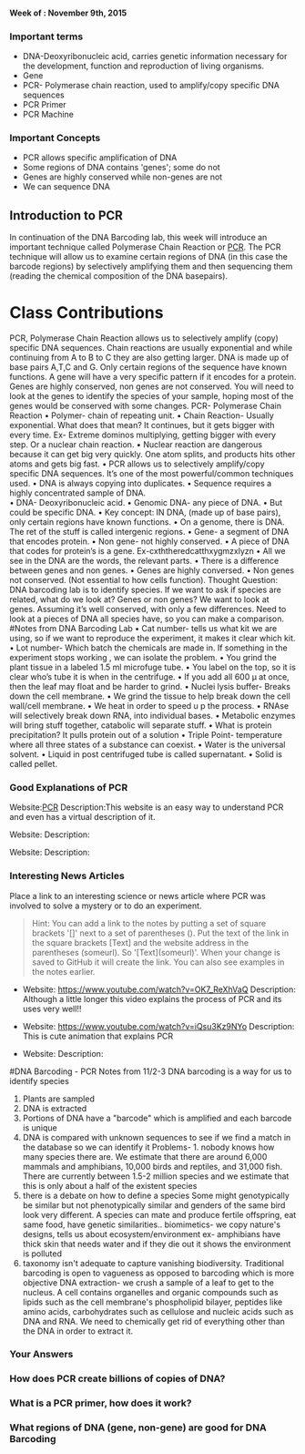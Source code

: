 
#### Week of : November 9th, 2015

### Important terms

* DNA-Deoxyribonucleic acid, carries genetic information necessary for the development, function and reproduction of living organisms.
* Gene
* PCR- Polymerase chain reaction, used to amplify/copy specific DNA sequences
* PCR Primer
* PCR Machine




### Important Concepts
* PCR allows specific amplification of DNA
* Some regions of DNA contains 'genes'; some do not
* Genes are highly conserved while non-genes are not
* We can sequence DNA



## Introduction to PCR

In continuation of the DNA Barcoding lab, this week will introduce an important technique called Polymerase Chain Reaction or [PCR](https://en.wikipedia.org/wiki/Polymerase_chain_reaction). The PCR technique will allow us to examine certain regions of DNA (in this case the barcode regions) by selectively amplifying them and then sequencing them (reading the chemical composition of the DNA basepairs). 

# Class Contributions
PCR, Polymerase Chain Reaction allows us to selectively amplify (copy) specific DNA sequences. Chain reactions are usually exponential and while continuing from A to B to C they are also getting larger. DNA is made up of base pairs A,T,C and G. Only certain regions of the sequence have known functions. A gene will have a very specific pattern if it encodes for a protein. Genes are highly conserved, non genes are not conserved. You will need to look at the genes to identify the species of your sample, hoping most of the genes would be conserved with some changes. 
PCR- Polymerase Chain Reaction
•	Polymer- chain of repeating unit. 
•	Chain Reaction- Usually exponential. What does that mean? It continues, but it gets bigger with every time. 
Ex- Extreme dominos multiplying, getting bigger with every step. Or a nuclear chain reaction. 
•	Nuclear reaction are dangerous because it can get big very quickly. One atom splits, and products hits other atoms and gets big fast. 
•	PCR allows us to selectively amplify/copy specific DNA sequences. It’s one of the most powerful/common techniques used. 
•	DNA is always copying into duplicates. 
•	Sequence requires a highly concentrated sample of DNA.  
•	DNA- Deoxyribonucleic acid. 
•	Genomic DNA- any piece of DNA. 
•	But could be specific DNA. 
•	Key concept: IN DNA, (made up of base pairs), only certain regions have known functions. 
•	On a genome, there is DNA. The ret of the stuff is called intergenic regions. 
•	Gene- a segment of DNA that encodes protein. 
•	Non gene- not highly conserved. 
•	A piece of DNA that codes for protein’s is a gene. 
Ex-cxththeredcatthxygmzxlyzn
•	All we see in the DNA are the words, the relevant parts. 
•	There is a difference between genes and non genes. 
•	Genes are highly conversed. 
•	Non genes not conserved. (Not essential to how cells function). 
Thought Question: DNA barcoding lab is to identify species. If we want to ask if species are related, what do we look at? Genes or non genes?
We want to look at genes. Assuming it’s well conserved, with only a few differences. Need to look at a pieces of DNA all species have, so you can make a comparison.
#Notes from DNA Barcoding Lab
•	Cat number- tells us what kit we are using, so if we want to reproduce the experiment, it makes it clear which kit. 
•	Lot number- Which batch the chemicals are made in. If something in the experiment stops working , we can isolate the problem.
•	You grind the plant tissue in a labeled 1.5 ml microfuge tube. 
•	You label on the top, so it is clear who’s tube it is when in the centrifuge. 
•	If you add all 600 μ at once, then the leaf may float and be harder to grind. 
•	Nuclei lysis buffer- Breaks down the cell membrane. 
•	We grind the tissue to help break down the cell wall/cell membrane. 
•	We heat in order to speed u p the process. 
•	RNAse will selectively break down RNA, into individual bases. 
•	Metabolic enzymes will bring stuff together, catabolic will separate stuff. 
•	What is protein precipitation? It pulls protein out of a solution 
•	Triple Point- temperature where all three states of a substance can coexist. 
•	Water is the universal solvent. 
•	Liquid in post centrifuged tube is called supernatant. 
•	Solid is called pellet. 

	

### Good Explanations of PCR

Website:[PCR](http://learn.genetics.utah.edu/content/labs/pcr/)
Description:This website is an easy way to understand PCR and even has a virtual description of it.

Website:
Description:

Website:
Description:

### Interesting News Articles

Place a link to an interesting science or news article where PCR was involved to solve a mystery or to do an experiment. 

>Hint: You can add a link to the notes by putting a set of square brackets '[]' next to a set of parentheses (). Put the text of the link in the square brackets [Text] and the website address in the parentheses (someurl). So '\[Text](someurl)'. When your change is saved  to GitHub it will create the link. You can also see examples in the notes earlier. 


* Website: https://www.youtube.com/watch?v=OK7_ReXhVaQ
Description: Although a little longer this video explains the process of PCR and its uses very well!!

* Website: https://www.youtube.com/watch?v=iQsu3Kz9NYo
Description: This is cute animation that explains PCR

* Website:
Description:

#DNA Barcoding - PCR
Notes from 11/2-3
DNA barcoding is a way for us to identify species
1. Plants are sampled
2. DNA is extracted
3. Portions of DNA have a "barcode" which is amplified and each barcode is unique
4. DNA is compared with unknown sequences to see if we find a match in the database so we can identify it
Problems- 1. nobody knows how many species there are. We estimate that there are around 6,000 mammals and amphibians, 10,000 birds and reptiles, and 31,000 fish. There are currently between 1.5-2 million species and we estimate that this is only about a half of the existent species
2. there is a debate on how to define a species
Some might genotypically be similar but not phenotypically similar and genders of the same bird look very different. A species can mate and produce fertile offspring, eat same food, have genetic similarities..
biomimetics- we copy nature's designs, tells us about ecosystem/environment
ex- amphibians have thick skin that needs water and if they die out it shows the environment is polluted
3. taxonomy isn't adequate to capture vanishing biodiversity. Traditional barcoding is open to vagueness as opposed to barcoding which is more objective
DNA extraction- we crush a sample of a leaf to get to the nucleus. A cell contains organelles and organic compounds such as lipids such as the cell membrane's phospholipid bilayer, peptides like amino acids, carbohydrates such as cellulose and nucleic acids such as DNA and RNA. We need to chemically get rid of everything other than the DNA in order to extract it.


### Your Answers

### How does PCR create billions of copies of DNA?
### What is a PCR primer, how does it work?
### What regions of DNA (gene, non-gene) are good for DNA Barcoding
